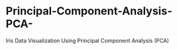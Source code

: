 # Principal-Component-Analysis-PCA-
Iris Data Visualization Using Principal Component Analysis (PCA)
